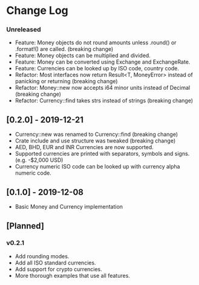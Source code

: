 # Change Log

### Unreleased
* Feature: Money objects do not round amounts unless .round() or .format!() are called. (breaking change)
* Feature: Money objects can be multiplied and divided.
* Feature: Money can be converted using Exchange and ExchangeRate.  
* Feature: Currencies can be looked up by ISO code, country code. 
* Refactor: Most interfaces now return Result<T, MoneyError> instead of panicking or returning <T> (breaking change)
* Refactor: Money::new now accepts i64 minor units instead of Decimal (breaking change)
* Refactor: Currency::find takes strs instead of strings (breaking change)


## [0.2.0] - 2019-12-21
* Currency::new was renamed to Currency::find (breaking change)
* Crate include and use structure was tweaked (breaking change)
* AED, BHD, EUR and INR Currencies are now supported.
* Supported currencies are printed with separators, symbols and signs. (e.g. -$2,000 USD)
* Currency numeric ISO code can be looked up with currency alpha numeric code. 

## [0.1.0] - 2019-12-08
* Basic Money and Currency implementation

## [Planned]

### v0.2.1
* Add rounding modes. 
* Add all ISO standard currencies. 
* Add support for crypto currencies.  
* More thorough examples that use all features. 


